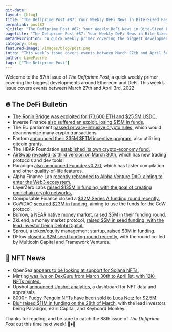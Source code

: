 ```yaml
---
git-date:
layout: [blog]
title: "The Defiprime Post #87: Your Weekly DeFi News in Bite-Sized Fashion"
permalink: post87
h1title: "The Defiprime Post #87: Your Weekly DeFi News in Bite-Sized Fashion"
pagetitle: "The Defiprime Post #87: Your Weekly DeFi News in Bite-Sized Fashion"
metadescription: "A quick weekly primer covering the biggest developments around Ethereum and DeFi. This week’s issue covers events between March 27th and April 3rd, 2022"
category: blog
featured-image: /images/blog/post.png
intro: "This week’s issue covers events between March 27th and April 3rd, 2022"
author: LimePierre
tags: ["The Defiprime Post"]
---
```


Welcome to the 87th issue of _The Defiprime Post_, a quick weekly primer covering the biggest developments around Ethereum and DeFi. This week’s issue covers events between March 27th and April 3rd, 2022.


## 🔥 The DeFi Bulletin

* [The Ronin Bridge was exploited for 173,600 ETH and $25.5M USDC.](https://roninblockchain.substack.com/p/community-alert-ronin-validators?s=09)
* Inverse Finance [also suffered an exploit, losing $15M in funds. ](https://www.theblockcrypto.com/linked/140318/defi-protocol-inverse-finance-suffers-exploit-loss-of-15-million-in-crypto)
* The EU parliament [passed privacy-intrusive crypto rules,](https://www.coindesk.com/policy/2022/03/31/eu-parliament-votes-on-privacy-busting-crypto-rules-industry-rails-against-proposals/?s=09) which would deanonymize many crypto transactions. 
* Fantom [announced their 335M $FTM incentive program](https://fantom.foundation/blog/new-335m-ftm-incentive-program-with-gitcoin-grants/), also utilizing gitcoin grants. 
* The HBAR Foundation [established its own crypto-economy fund.](https://www.hbarfoundation.org/blog-post/introducing-the-hbar-foundation-crypto-economy-fund) 
* [AirSwap revealed its third version on March 30th,](https://blog.airswap.io/introducing-airswap-v3-97f8d14bebad) which has new trading protocols and dev tools. 
* Paradigm [also announced Foundry v0.2.0](https://www.paradigm.xyz/2022/03/foundry-02), which has faster compilation and other quality-of-life features. 
* Alpha Finance Lab [recently rebranded to Alpha Venture DAO, aiming to enter the Web3 ecosystem. ](https://blog.alphaventuredao.io/alpha-finance-lab-rebrands-expands-into-alpha-venture-dao-to-disrupt-web3-ecosystem/) 
* LayerZero Labs [raised $135M in funding, with the goal of creating omnichain crypto networks.](http://www.businesswire.com/news/home/20220330005301/en/LayerZero-Labs-Raises-135-Million-to-Create-Omnichain-Crypto-Networks) 
* Composable Finance closed a [$32M Series A funding round recently. ](https://composablefi.medium.com/composable-finance-raises-32-million-in-series-a-39e70aeff23a)
* CoWDAO [secured $23M in funding,](https://cow-protocol.medium.com/cowdao-closes-a-23m-investment-round-9b841abcdbbe) aiming to use the funds for the CoW protocol.  
* Burrow, a NEAR native money market, [raised $5M in their funding round.](https://medium.com/nearprotocol/near-native-money-market-burrow-raises-5m-from-dragonfly-parafi-and-jump-a5994f8c5cc) 
* ZkLend, a money market protocol, [raised $5M in seed funding, with the lead investor being Delphi Digital. ](https://www.coindesk.com/business/2022/03/29/delphi-digital-leads-5m-seed-round-for-money-market-protocol-zklend/)
* Sprout, a token/equity management startup,[ raised $3M in funding.](https://techcrunch.com/2022/03/30/equity-and-token-management-startup-sprout-raises-3m/?tpcc=tcplustwitter) 
* DFlow [closed a $2M seed funding round recently,](https://dflow.net/blog/announce-seed?s=09) with the round co-led by Multicoin Capital and Framework Ventures. 


## 💎 NFT News

* OpenSea [appears to be looking at support for Solana NFTs.](https://www.coindesk.com/business/2022/03/29/opensea-closing-in-on-support-for-solana-nfts/) 
* Minting[ was live on DexGuru from March 30th to April 1st, with 12K+ NFTs minted.](https://dex.guru/season-pass)
* Upshot [announced Upshot analytics,](https://mirror.xyz/0x82FE4757D134a56BFC7968A0f0d1635345053104/0s3KRsvDfWDQdiYpv9kD8EEtSJLiouW-8ao9Q0Wd8ZA?s=09) a dashboard for NFT data and appraisals.
* [8000+ Pudgy Penguin NFTs have been sold to Luca Netz for $2.5M. ](https://www.coindesk.com/markets/2022/04/02/pudgy-penguins-nft-collection-looks-to-next-chapter-with-25m-sale/?s=09)
* [Blur raised $11M in funding on the 28th of March,](https://mirror.xyz/blurdao.eth/4V0dY_-ob5rBxl664deMASnH2wRsgcrGS20lpdurBa0) with the lead investors being Paradigm, eGirl Capital, and Keyboard Monkey. 

Thanks for reading, and be sure to catch the 88th issue of _The Defiprime Post_ out this time next week! 👋♦️👋